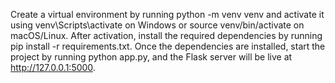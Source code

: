 Create a virtual environment by running python -m venv venv and activate it using venv\Scripts\activate on Windows or source venv/bin/activate on macOS/Linux. After activation, install the required dependencies by running pip install -r requirements.txt. Once the dependencies are installed, start the project by running python app.py, and the Flask server will be live at http://127.0.0.1:5000.
